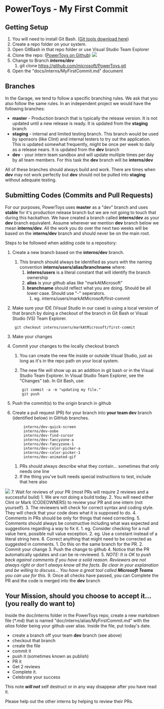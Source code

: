 # PowerToys - My First Commit #

## Getting Setup ##

1.	You will need to install Git Bash.  ([Git tools download here](https://git-scm.com/download/win))
2.	Create a repo folder on your system.
3.	Open GitBash in that repo folder or use Visual Studio Team Explorer
4.	Clone the repo: ([PowerToys on Github](https://github.com/microsoft/PowerToys))
![](./PowerToysRepo.png)
5.	Change to Branch ***interns/dev***
	1.	git clone https://github.com/microsoft/PowerToys.git
5.	Open the "docs/interns/MyFirstCommit.md" document

## Branches ##
In the Garage, we tend to follow a specific branching rules.  We ask that you also follow the same rules.  In an independent project we would have the following branches:

- **master** - Production branch that is typically the release version.  It is not updated until a new release is ready.  It is updated from the **staging** branch
- **staging** - internal and limited testing branch.  This branch would be used by sponsors (like Clint) and internal testers to try out the application.  This is updated somewhat frequently, might be once per week to daily as a release nears.  It is updated from the **dev** branch
- **dev** - your intern team sandbox and will update multiple times per day by all team members. For this task the **dev** branch will be **interns/dev**

All of these branches should always build and work.  There are times when **dev** may not work perfectly but **dev** should not be pulled into **staging** without adequate testing.

## Submitting Codes (Commits and Pull Requests)
For our purposes, PowerToys uses **master** as a "dev" branch and uses **stable** for it's production release branch but we are not going to touch that during this hackathon.  We have created a branch called **interns/dev** as your **dev** branch equivalent.  Assume wherever we mention **dev** branch below we mean **interns/dev**.  All the work you do over the next two weeks will be based on the i**nterns/dev** branch and should never be on the main root.

Steps to be followed when adding code to a repository:

1. Create a new branch based on the **interns/dev** branch.
	1. This branch should always be identified as yours with the naming convention **interns/users/alias/branchname** where:
		1. **interns/users** is a literal constant that will identify the branch ownership
		2. **alias** is your github alias like "markAtMicrosoft"
		3. **branchname** should reflect what you are doing.  Should be all lower case.  Should use "-" seperators.
			1. eg. interns/users/markAtMicrosoft/first-commit
2. Make sure your IDE (Visual Studio in our case) is using a local version of that branch by doing a checkout of the branch in Git Bash or Visual Studio (VS) Team Explorer.

		git checkout interns/users/markAtMicrosoft/first-commit

3. Make your changes
4. Commit your changes to the locally checkout branch
	1. You can create the new file inside or outside Visual Studio, just as long as it's in the repo path on your local system.
	2. The new file will show up as an addition in git bash or in the Visual Studio Team Explorer.  In Visual Studio Team Explorer, see the "Changes" tab.  In Git Bash, use:
	
			git commit -a -m "updating my file."
			git push

5. Push the commit(s) to the origin branch in github
6. Create a pull request (PR) for your branch into **your team dev** branch (identified below) in GitHub branches.
			
			interns/dev-quick-screen
			interns/dev-oobe
			interns/dev-find-cursor
			interns/dev-fancyzone-a
			interns/dev-fancyzone-1
			interns/dev-color-picker-a
			interns/dev-color-picker-1
			interns/dev-animated-gif

	1. PRs should always describe what they contain... sometimes that only needs one line
	2. If the thing you've built needs special instructions to test, include that here also

![](./PR.png)
7. Wait for reviews of your PR (most PRs will require 2 reviews and a successful build)
	1. We are not doing a build today.
	2. You will need either Clint or Mark (CODEOWNERS) to review your PR and one intern (not yourself).
	3. The reviewers will check for correct syntax and coding style.  They will check that your code does what it is supposed to do.
	4. Comments in PRs should be only for things that need correcting.
	5. Comments should always be constructive including what was expected and suggestions regarding a way to fix it.
		1. eg. Consider checking for a null value here, possible null value exception.
		2. eg. Use a constant instead of a literal string here.
8. Correct anything that might need to be corrected as suggested in comments.
	1. Do this on the same branch for the PR.
	2. Commit your change
	3. Push the change to github
	4. Notice that the PR automatically updates and can be re-reviewed.
	5. *NOTE: It is OK to push back against comments if you have a solid reason.  Reviewers are not always right or don't always know all the facts.  Be clear in your explanation and be willing to discuss... You have a great tool called **Microsoft Teams** you can use for this.*
9. Once all checks have passed, you can Complete the PR and the code is merged into the **dev** branch

## Your Mission, should you choose to accept it... (you really do want to) ##
Inside the doc/interns folder in the PowerToys repo, create a new markdown file (*.md) that is named "doc/interns/alias/MyFirstCommit.md" with the *alias* folder being your github user alias.  Inside the file, put today's date.
- create a branch off your team **dev** branch (see above)
- checkout that branch
- create the file
- commit it
- push it (sometimes known as publish)
- PR it
- Get 2 reviews
- Complete it.
- Celebrate your success

This note ***will not*** self destruct or in any way disappear after you have read it.

Please help out the other interns by helping to review their PRs.